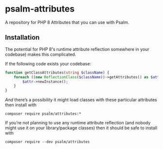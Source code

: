 # psalm-attributes

A repository for PHP 8 Attributes that you can use with Psalm.

## Installation

The potential for PHP 8's runtime attribute reflection somewhere in your codebase) makes this complicated.

If the following code exists your codebase:

```php
function getClassAttributes(string $className) {
    foreach ((new ReflectionClass($className))->getAttributes() as $attr) {
        $attr->newInstance();
    }
}
```

_And_ there’s a possibility it might load classes with these particular attributes then install with

```
composer require psalm/attributes:*
```

If you’re not planning to use any runtime attribute reflection (and nobody might use it on your library/package classes) then it should be safe to install with

```
composer require --dev psalm/attributes
```
